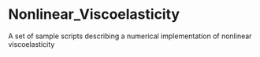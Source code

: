 # Nonlinear_Viscoelasticity
A set of sample scripts describing a numerical implementation of nonlinear viscoelasticity
